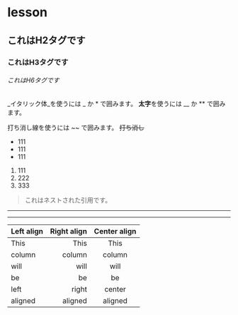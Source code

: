 # lesson

## これはH2タグです
### これはH3タグです
###### これはH6タグです


_イタリック体_を使うには _ か * で囲みます。
**太字**を使うには __ か ** で囲みます。


打ち消し線を使うには ~~ で囲みます。 ~~打ち消し~~

- 111
- 111
- 111

1. 111
2. 222
3. 333


> これはネストされた引用です。

***
---




| Left align | Right align | Center align |
|:-----------|------------:|:------------:|
| This       |        This |     This     |
| column     |      column |    column    |
| will       |        will |     will     |
| be         |          be |      be      |
| left       |       right |    center    |
| aligned    |     aligned |   aligned    |